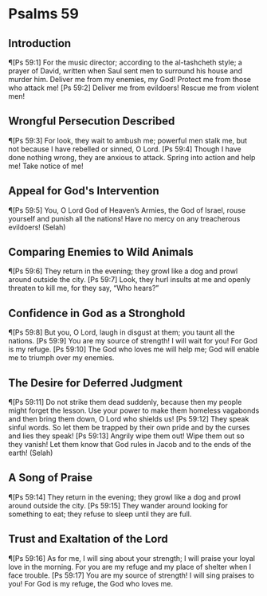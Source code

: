 # Psalms 59

## Introduction
¶[Ps 59:1] For the music director; according to the al-tashcheth style; a prayer of David, written when Saul sent men to surround his house and murder him. Deliver me from my enemies, my God! Protect me from those who attack me!
[Ps 59:2] Deliver me from evildoers! Rescue me from violent men!

## Wrongful Persecution Described
¶[Ps 59:3] For look, they wait to ambush me; powerful men stalk me, but not because I have rebelled or sinned, O Lord.
[Ps 59:4] Though I have done nothing wrong, they are anxious to attack. Spring into action and help me! Take notice of me!

## Appeal for God's Intervention
¶[Ps 59:5] You, O Lord God of Heaven’s Armies, the God of Israel, rouse yourself and punish all the nations! Have no mercy on any treacherous evildoers! (Selah)

## Comparing Enemies to Wild Animals
¶[Ps 59:6] They return in the evening; they growl like a dog and prowl around outside the city.
[Ps 59:7] Look, they hurl insults at me and openly threaten to kill me, for they say, “Who hears?”

## Confidence in God as a Stronghold
¶[Ps 59:8] But you, O Lord, laugh in disgust at them; you taunt all the nations.
[Ps 59:9] You are my source of strength! I will wait for you! For God is my refuge.
[Ps 59:10] The God who loves me will help me; God will enable me to triumph over my enemies.

## The Desire for Deferred Judgment
¶[Ps 59:11] Do not strike them dead suddenly, because then my people might forget the lesson. Use your power to make them homeless vagabonds and then bring them down, O Lord who shields us!
[Ps 59:12] They speak sinful words. So let them be trapped by their own pride and by the curses and lies they speak!
[Ps 59:13] Angrily wipe them out! Wipe them out so they vanish! Let them know that God rules in Jacob and to the ends of the earth! (Selah)

## A Song of Praise
¶[Ps 59:14] They return in the evening; they growl like a dog and prowl around outside the city.
[Ps 59:15] They wander around looking for something to eat; they refuse to sleep until they are full.

## Trust and Exaltation of the Lord
¶[Ps 59:16] As for me, I will sing about your strength; I will praise your loyal love in the morning. For you are my refuge and my place of shelter when I face trouble.
[Ps 59:17] You are my source of strength! I will sing praises to you! For God is my refuge, the God who loves me.
